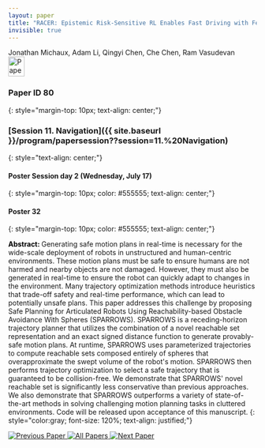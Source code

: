 ```yaml
---
layout: paper
title: "RACER: Epistemic Risk-Sensitive RL Enables Fast Driving with Fewer Crashes"
invisible: true
---
```

<div class="paper-authors">
<div class="paper-author-box">
    <div class="paper-author-name">Jonathan Michaux, Adam Li, Qingyi Chen, Che Chen, Ram Vasudevan</div>
    <div class="paper-author-uni"></div>
</div>

</div><div class="paper-pdf">
<div> <a href="http://www.roboticsproceedings.org/rss19/p80.pdf"><img src="{{ site.baseurl }}/images/paper_link.png" alt="Paper Website" width = "33"  height = "40"/></a> </div>
</div>

### Paper ID 80
{: style="margin-top: 10px; text-align: center;"}

### [Session 11. Navigation]({{ site.baseurl }}/program/papersession??session=11.%20Navigation)
{: style="text-align: center;"}

#### Poster Session day 2 (Wednesday, July 17)
{: style="margin-top: 10px; color: #555555; text-align: center;"}

#### Poster 32
{: style="margin-top: 10px; color: #555555; text-align: center;"}

<b style="color: black;">Abstract: </b>Generating safe motion plans in real-time is necessary for the wide-scale deployment of robots in unstructured and human-centric environments. These motion plans must be safe to ensure humans are not harmed and nearby objects are not damaged.
 However, they must also be generated in real-time to ensure the robot can quickly adapt to changes in the environment. Many trajectory optimization methods introduce heuristics that trade-off safety and real-time performance, which can lead to potentially unsafe plans. This paper addresses this challenge by proposing Safe Planning for Articulated Robots Using Reachability-based Obstacle Avoidance With Spheres (SPARROWS). SPARROWS is a receding-horizon trajectory planner that utilizes the combination of a novel reachable set representation and an exact signed distance function to generate provably-safe motion plans. At runtime, SPARROWS uses parameterized trajectories to compute reachable sets composed entirely of spheres that overapproximate the swept volume of the robot's motion. SPARROWS then performs trajectory optimization to select a safe trajectory that is guaranteed to be collision-free. We demonstrate that SPARROWS' novel reachable set is significantly less conservative than previous approaches. We also demonstrate that SPARROWS outperforms a variety of state-of-the-art methods in solving challenging motion planning tasks in cluttered environments. Code will be released upon acceptance of this manuscript.
{: style="color:gray; font-size: 120%; text-align: justified;"}


<div class="paper-menu">
<a href="{{ site.baseurl }}/program/papers/079/"> <img src="{{ site.baseurl }}/images/previous_paper_icon.png" alt="Previous Paper" title="Previous Paper"/> </a>
<a href="{{ site.baseurl }}/program/papers"><img src="{{ site.baseurl }}/images/overview_icon.png" alt="All Papers" title="All Papers"/> </a>
<a href="{{ site.baseurl }}/program/papers/081/"> <img src="{{ site.baseurl }}/images/next_paper_icon.png" alt="Next Paper" title="Next Paper"/> </a>

</div>
